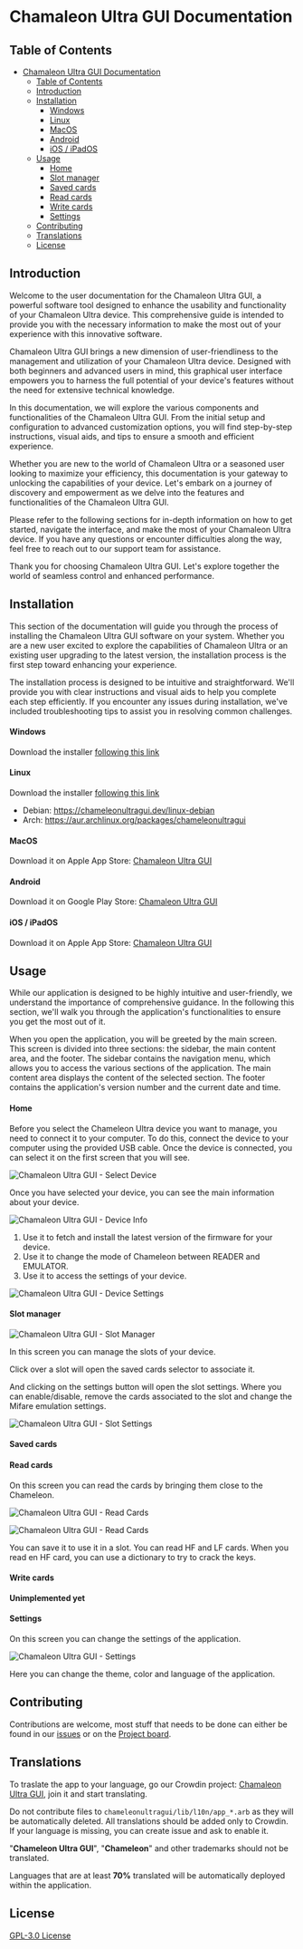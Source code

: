 # Chamaleon Ultra GUI Documentation
## Table of Contents
- [Chamaleon Ultra GUI Documentation](#chamaleonultragui-documentation)
  - [Table of Contents](#table-of-contents)
  - [Introduction](#introduction)
  - [Installation](#installation)
      - [Windows](#windows)
      - [Linux](#linux)
      - [MacOS](#macos)
      - [Android](#android)
      - [iOS / iPadOS](#ios--ipados)
  - [Usage](#usage)
      - [Home](#home)
      - [Slot manager](#slot-manager)
      - [Saved cards](#saved-cards)
      - [Read cards](#read-cards)
      - [Write cards](#write-cards)
      - [Settings](#settings)
  - [Contributing](#contributing)
  - [Translations](#translations)
  - [License](#license)

## Introduction

Welcome to the user documentation for the Chamaleon Ultra GUI, a powerful software tool designed to enhance the usability and functionality of your Chamaleon Ultra device. This comprehensive guide is intended to provide you with the necessary information to make the most out of your experience with this innovative software.

Chamaleon Ultra GUI brings a new dimension of user-friendliness to the management and utilization of your Chamaleon Ultra device. Designed with both beginners and advanced users in mind, this graphical user interface empowers you to harness the full potential of your device's features without the need for extensive technical knowledge.

In this documentation, we will explore the various components and functionalities of the Chamaleon Ultra GUI. From the initial setup and configuration to advanced customization options, you will find step-by-step instructions, visual aids, and tips to ensure a smooth and efficient experience.

Whether you are new to the world of Chamaleon Ultra or a seasoned user looking to maximize your efficiency, this documentation is your gateway to unlocking the capabilities of your device. Let's embark on a journey of discovery and empowerment as we delve into the features and functionalities of the Chamaleon Ultra GUI.

Please refer to the following sections for in-depth information on how to get started, navigate the interface, and make the most of your Chamaleon Ultra device. If you have any questions or encounter difficulties along the way, feel free to reach out to our support team for assistance.

Thank you for choosing Chamaleon Ultra GUI. Let's explore together the world of seamless control and enhanced performance.

## Installation
This section of the documentation will guide you through the process of installing the Chamaleon Ultra GUI software on your system. Whether you are a new user excited to explore the capabilities of Chamaleon Ultra or an existing user upgrading to the latest version, the installation process is the first step toward enhancing your experience.

The installation process is designed to be intuitive and straightforward. We'll provide you with clear instructions and visual aids to help you complete each step efficiently. If you encounter any issues during installation, we've included troubleshooting tips to assist you in resolving common challenges.

#### Windows
Download the installer [following this link](https://chameleonultragui.dev/windows)

#### Linux
Download the installer [following this link](https://chameleonultragui.dev/linux)

- Debian: https://chameleonultragui.dev/linux-debian
- Arch: https://aur.archlinux.org/packages/chameleonultragui 

#### MacOS
Download it on Apple App Store: [Chamaleon Ultra GUI](https://chameleonultragui.dev/macos)

#### Android
Download it on Google Play Store: [Chamaleon Ultra GUI](https://chameleonultragui.dev/android)

#### iOS / iPadOS
Download it on Apple App Store: [Chamaleon Ultra GUI](https://chameleonultragui.dev/ios)

## Usage

While our application is designed to be highly intuitive and user-friendly, we understand the importance of comprehensive guidance. In the following this section, we'll walk you through the application's functionalities to ensure you get the most out of it.

When you open the application, you will be greeted by the main screen. This screen is divided into three sections: the sidebar, the main content area, and the footer. The sidebar contains the navigation menu, which allows you to access the various sections of the application. The main content area displays the content of the selected section. The footer contains the application's version number and the current date and time.

#### Home

Before you select the Chameleon Ultra device you want to manage, you need to connect it to your computer. To do this, connect the device to your computer using the provided USB cable. Once the device is connected, you can select it on the first screen that you will see. 

![Chamaleon Ultra GUI - Select Device](assets/connection_screen.png)

Once you have selected your device, you can see the main information about your device.

![Chamaleon Ultra GUI - Device Info](assets/device_info.png)

1. Use it to fetch and install the latest version of the firmware for your device.
2. Use it to change the mode of Chameleon between READER and EMULATOR.
3. Use it to access the settings of your device.

![Chamaleon Ultra GUI - Device Settings](assets/device_settings.png)

#### Slot manager

![Chamaleon Ultra GUI - Slot Manager](assets/slots_screen.png)

In this screen you can manage the slots of your device. 

Click over a slot will open the saved cards selector to associate it.

And clicking on the settings button will open the slot settings. Where you can enable/disable, remove the cards associated to the slot and change the Mifare emulation settings.

![Chamaleon Ultra GUI - Slot Settings](assets/slots_settings.png)

#### Saved cards
#### Read cards

On this screen you can read the cards by bringing them close to the Chameleon.

![Chamaleon Ultra GUI - Read Cards](assets/read_card.JPG)

![Chamaleon Ultra GUI - Read Cards](assets/read_card_result.png)

You can save it to use it in a slot. You can read HF and LF cards. When you read en HF card, you can use a dictionary to try to crack the keys.

#### Write cards

**Unimplemented yet**

#### Settings

On this screen you can change the settings of the application.

![Chamaleon Ultra GUI - Settings](assets/settings_screen.png)

Here you can change the theme, color and language of the application.

## Contributing

Contributions are welcome, most stuff that needs to be done can either be found in our [issues](https://github.com/GameTec-live/ChameleonUltraGUI/issues) or on the [Project board](https://github.com/users/GameTec-live/projects/2).

## Translations

To traslate the app to your language, go our Crowdin project: [Chamaleon Ultra GUI](https://crowdin.com/project/chameleon-ultra-gui), join it and start translating.

Do not contribute files to `chameleonultragui/lib/l10n/app_*.arb` as they will be automatically deleted. All translations should be added only to Crowdin. If your language is missing, you can create issue and ask to enable it. 

"**Chameleon Ultra GUI**", "**Chameleon**" and other trademarks should not be translated. 

Languages that are at least **70%** translated will be automatically deployed within the application.

## License

[GPL-3.0 License](https://github.com/GameTec-live/ChameleonUltraGUI?tab=GPL-3.0-1-ov-file#)

